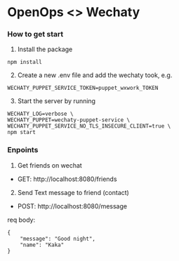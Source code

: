 # OpenOps <> Wechaty

### How to get start

1. Install the package

```
npm install
```

2. Create a new .env file and add the wechaty took, e.g.

```
WECHATY_PUPPET_SERVICE_TOKEN=puppet_wxwork_TOKEN
```

3. Start the server by running

```
WECHATY_LOG=verbose \
WECHATY_PUPPET=wechaty-puppet-service \
WECHATY_PUPPET_SERVICE_NO_TLS_INSECURE_CLIENT=true \
npm start
```

### Enpoints

1. Get friends on wechat

- GET: http://localhost:8080/friends


2. Send Text message to friend (contact)

- POST: http://localhost:8080/message

req body:

```
{
	"message": "Good night",
	"name": "Kaka"
}
```


